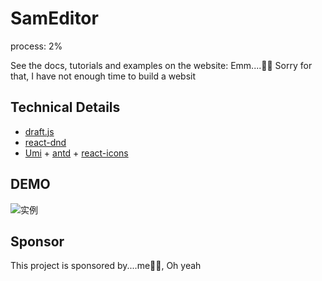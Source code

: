 # SamEditor

process: 2%

See the docs, tutorials and examples on the website: Emm....💁‍♂️ Sorry for that, I have not enough time to build a websit

## Technical Details

- [draft.js](https://github.com/facebook/draft-js)
- [react-dnd](https://github.com/react-dnd/react-dnd)
- [Umi](https://github.com/umijs/umi) + [antd](https://github.com/ant-design/ant-design) + [react-icons](http://react-icons.github.io/react-icons/icons?name=bi)

## DEMO

![实例](https://raw.githubusercontent.com/acsamson/files/main/img/sameditor.png)

## Sponsor

This project is sponsored by....me🙋‍♀️, Oh yeah


